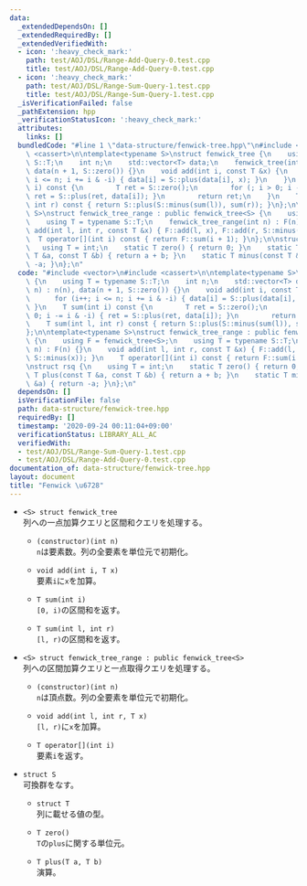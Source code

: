 ```yaml
---
data:
  _extendedDependsOn: []
  _extendedRequiredBy: []
  _extendedVerifiedWith:
  - icon: ':heavy_check_mark:'
    path: test/AOJ/DSL/Range-Add-Query-0.test.cpp
    title: test/AOJ/DSL/Range-Add-Query-0.test.cpp
  - icon: ':heavy_check_mark:'
    path: test/AOJ/DSL/Range-Sum-Query-1.test.cpp
    title: test/AOJ/DSL/Range-Sum-Query-1.test.cpp
  _isVerificationFailed: false
  _pathExtension: hpp
  _verificationStatusIcon: ':heavy_check_mark:'
  attributes:
    links: []
  bundledCode: "#line 1 \"data-structure/fenwick-tree.hpp\"\n#include <vector>\n#include\
    \ <cassert>\n\ntemplate<typename S>\nstruct fenwick_tree {\n    using T = typename\
    \ S::T;\n    int n;\n    std::vector<T> data;\n    fenwick_tree(int n) : n(n),\
    \ data(n + 1, S::zero()) {}\n    void add(int i, const T &x) {\n        for (i++;\
    \ i <= n; i += i & -i) { data[i] = S::plus(data[i], x); }\n    }\n    T sum(int\
    \ i) const {\n        T ret = S::zero();\n        for (; i > 0; i -= i & -i) {\
    \ ret = S::plus(ret, data[i]); }\n        return ret;\n    }\n    T sum(int l,\
    \ int r) const { return S::plus(S::minus(sum(l)), sum(r)); }\n};\n\ntemplate<typename\
    \ S>\nstruct fenwick_tree_range : public fenwick_tree<S> {\n    using F = fenwick_tree<S>;\n\
    \    using T = typename S::T;\n    fenwick_tree_range(int n) : F(n) {}\n    void\
    \ add(int l, int r, const T &x) { F::add(l, x), F::add(r, S::minus(x)); }\n  \
    \  T operator[](int i) const { return F::sum(i + 1); }\n};\n\nstruct rsq {\n \
    \   using T = int;\n    static T zero() { return 0; }\n    static T plus(const\
    \ T &a, const T &b) { return a + b; }\n    static T minus(const T &a) { return\
    \ -a; }\n};\n"
  code: "#include <vector>\n#include <cassert>\n\ntemplate<typename S>\nstruct fenwick_tree\
    \ {\n    using T = typename S::T;\n    int n;\n    std::vector<T> data;\n    fenwick_tree(int\
    \ n) : n(n), data(n + 1, S::zero()) {}\n    void add(int i, const T &x) {\n  \
    \      for (i++; i <= n; i += i & -i) { data[i] = S::plus(data[i], x); }\n   \
    \ }\n    T sum(int i) const {\n        T ret = S::zero();\n        for (; i >\
    \ 0; i -= i & -i) { ret = S::plus(ret, data[i]); }\n        return ret;\n    }\n\
    \    T sum(int l, int r) const { return S::plus(S::minus(sum(l)), sum(r)); }\n\
    };\n\ntemplate<typename S>\nstruct fenwick_tree_range : public fenwick_tree<S>\
    \ {\n    using F = fenwick_tree<S>;\n    using T = typename S::T;\n    fenwick_tree_range(int\
    \ n) : F(n) {}\n    void add(int l, int r, const T &x) { F::add(l, x), F::add(r,\
    \ S::minus(x)); }\n    T operator[](int i) const { return F::sum(i + 1); }\n};\n\
    \nstruct rsq {\n    using T = int;\n    static T zero() { return 0; }\n    static\
    \ T plus(const T &a, const T &b) { return a + b; }\n    static T minus(const T\
    \ &a) { return -a; }\n};\n"
  dependsOn: []
  isVerificationFile: false
  path: data-structure/fenwick-tree.hpp
  requiredBy: []
  timestamp: '2020-09-24 00:11:04+09:00'
  verificationStatus: LIBRARY_ALL_AC
  verifiedWith:
  - test/AOJ/DSL/Range-Sum-Query-1.test.cpp
  - test/AOJ/DSL/Range-Add-Query-0.test.cpp
documentation_of: data-structure/fenwick-tree.hpp
layout: document
title: "Fenwick \u6728"
---
```


- `<S> struct fenwick_tree`  
列への一点加算クエリと区間和クエリを処理する。

  - `(constructor)(int n)`  
  `n`は要素数。列の全要素を単位元で初期化。

  - `void add(int i, T x)`  
  要素`i`に`x`を加算。

  - `T sum(int i)`  
  `[0, i)`の区間和を返す。
  
  - `T sum(int l, int r)`  
  `[l, r)`の区間和を返す。

- `<S> struct fenwick_tree_range : public fenwick_tree<S>`  
列への区間加算クエリと一点取得クエリを処理する。

  - `(constructor)(int n)`  
  `n`は頂点数。列の全要素を単位元で初期化。

  - `void add(int l, int r, T x)`  
  `[l, r)`に`x`を加算。
  
  - `T operator[](int i)`  
  要素`i`を返す。

- `struct S`  
可換群をなす。
  - `struct T`  
  列に載せる値の型。

  - `T zero()`  
  `T`の`plus`に関する単位元。
  
  - `T plus(T a, T b)`  
  演算。